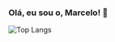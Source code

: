 ### Olá, eu sou o, Marcelo! 👋

<!-- - 🔭 Freelancer  
- 🌱 Aprendendo p

- 👯 I’m looking to collaborate on ...
- 🤔 I’m looking for help with ...
- 💬 Ask me about ...
- 📫 How to reach me: ...
- 😄 Pronouns: ...
- ⚡ Fun fact: ...

&show_icons=true&theme=radical
&repo=github-readme-stats

-->
<!-- ![Marcelo GitHub stats](https://github-readme-stats.vercel.app/api?username=marcelqds&show_icons=true&theme=dark&hide=contribs,prs) -->
![Top Langs](https://github-readme-stats.vercel.app/api/top-langs/?count_private=true&username=marcelqds&show_icons=true&theme=dark&layout=compact)
<!-- (https://github.com/marcelqds/github-readme-stats) -->
<!----
<a href="https://github.com/marcelqds/github-readme-stats">
  <img align="center" src="https://github-readme-stats.vercel.app/api?username=marcelqds&theme=dark&show_icons=true&repo=github-readme-stats" />
</a>
<a href="https://github.com/marcelqds/convoychat">
  <img align="center" src="https://github-readme-stats.vercel.app/api?username=marcelqds&repo=convoychat" />
</a>
---->
